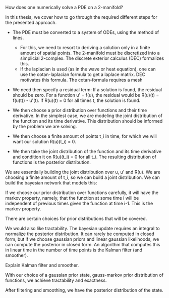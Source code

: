 How does one numerically solve a PDE on a 2-manifold?

In this thesis, we cover how to go through the required different steps for the presented approach.

- The PDE must be converted to a system of ODEs, using the method of lines.
    - For this, we need to resort to deriving a solution only in a finite amount of spatial points. The 2-manifold must be discretized into a simplicial 2-complex. The discrete exterior calculus (DEC) formalizes this.
    - If the laplacian is used (as in the wave or heat equation), one can use the cotan-laplacian formula to get a laplace matrix. DEC motivates this formula.
    The cotan-formula requires a mesh

- We need then specify a residual term: If a solution is found, the residual should be zero. For a function u' = f(u), the residual would be R(u)(t) = f(u(t)) - u'(t). If R(u)(t) = 0 for all times t, the solution is found.

- We then choose a prior distribution over functions and their time derivative. In the simplest case, we are modeling the joint distribution of the function and its time derivative. This distribution should be informed by the problem we are solving.

- We then choose a finite amount of points t_i in time, for which we will want our solution  R(u)(t_i) = 0. 

- We then take the joint distribution of the function and its time derivative and condition it on R(u)(t_i) = 0 for all t_i. The resulting distribution of functions is the posterior distribution.

We are essentially building the joint distribution over u, u' and R(u). We are choosing a finite amount of t_i, so we can build a joint distribution. We can build the bayesian network that models this:

If we choose our prior distribution over functions carefully, it will have the markov property, namely, that the function at some time i will be independent of previous times given the function at time i-1. This is the markov property.

There are certain choices for prior distributions that will be covered.

We would also like tractability. The bayesian update requires an integral to normalize the posterior distribution. It can rarely be computed in closed form, but if we choose gaussian priors and linear gaussian likelihoods, we can compute the posterior in closed form. An algorithm that computes this in linear time in the number of time points is the Kalman filter (and smoother).

Explain Kalman filter and smoother.

With our choice of a gaussian prior state, gauss-markov prior distribution of functions, we achieve tractability and exactness. 

After filtering and smoothing, we have the posterior distribution of the state.





